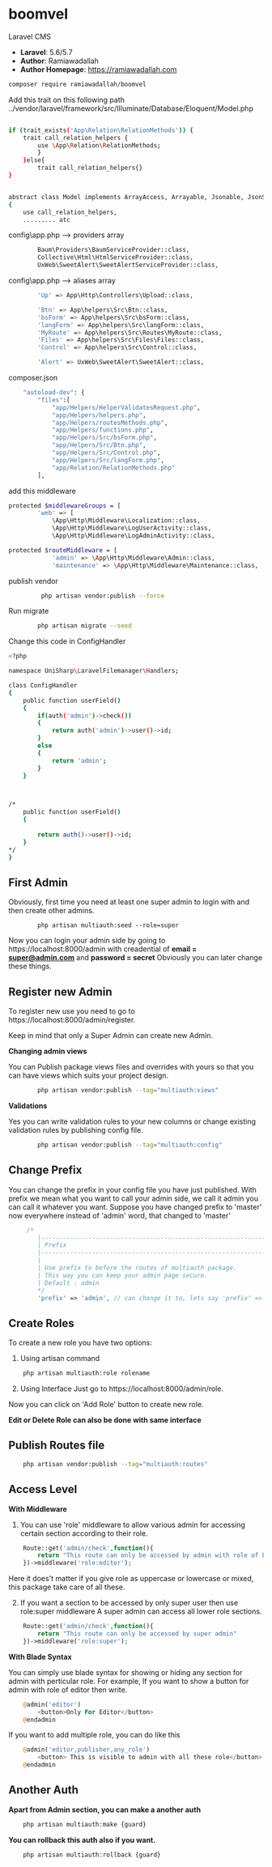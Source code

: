 # boomvel
Laravel CMS

- **Laravel**: 5.6/5.7
- **Author**: Ramiawadallah
- **Author Homepage**: https://ramiawadallah.com

```bash
composer require ramiawadallah/boomvel
```
Add this trait on this following path ../vendor/laravel/framework/src/Illuminate/Database/Eloquent/Model.php

```bash

if (trait_exists('App\Relation\RelationMethods')) { 
    trait call_relation_helpers {
        use \App\Relation\RelationMethods; 
        } 
    }else{ 
        trait call_relation_helpers{} 
}


abstract class Model implements ArrayAccess, Arrayable, Jsonable, JsonSerializable, QueueableEntity, UrlRoutable
{
    use call_relation_helpers,
    ......... atc
```

config\app.php  --> providers array

```bash
        Baum\Providers\BaumServiceProvider::class,
        Collective\Html\HtmlServiceProvider::class,
        UxWeb\SweetAlert\SweetAlertServiceProvider::class,
```

config\app.php  --> aliases array

```bash
        'Up' => App\Http\Controllers\Upload::class,

        'Btn' => App\helpers\Src\Btn::class,
        'bsForm' => App\helpers\Src\bsForm::class,
        'langForm' => App\helpers\Src\langForm::class,
        'MyRoute' => App\helpers\Src\Routes\MyRoute::class,
        'Files' => App\helpers\Src\Files\Files::class,
        'Control' => App\helpers\Src\Control::class,

        'Alert' => UxWeb\SweetAlert\SweetAlert::class,

```

composer.json

```bash
	"autoload-dev": {
        "files":[
            "app/Helpers/HelperValidatesRequest.php",
            "app/Helpers/helpers.php",
            "app/Helpers/routesMethods.php",
            "app/Helpers/functions.php",
            "app/Helpers/Src/bsForm.php",
            "app/Helpers/Src/Btn.php",
            "app/Helpers/Src/Control.php",
            "app/Helpers/Src/langForm.php",
            "app/Relation/RelationMethods.php"
        ],
```

add this middleware

```bash
protected $middlewareGroups = [
        'web' => [
			\App\Http\Middleware\Localization::class,
            \App\Http\Middleware\LogUserActivity::class,
            \App\Http\Middleware\LogAdminActivity::class,

protected $routeMiddleware = [
     		'admin' => \App\Http\Middleware\Admin::class,
        	'maintenance' => \App\Http\Middleware\Maintenance::class,
```

publish vendor 

```bash
         php artisan vendor:publish --force
```

Run migrate

```bash
		php artisan migrate --seed
```


Change this code in ConfigHandler

```bash
<?php

namespace UniSharp\LaravelFilemanager\Handlers;

class ConfigHandler
{
    public function userField()
    {
        if(auth('admin')->check())
        {      
            return auth('admin')->user()->id;
        }
        else
        {
            return 'admin';
        }
    }



/*
    public function userField()
    {
        
        return auth()->user()->id;
    }
*/
}
```

## First Admin

Obviously, first time you need at least one super admin to login with and then create other admins.

```
		php artisan multiauth:seed --role=super
```


Now you can login your admin side by going to https://localhost:8000/admin with creadential of **email = super@admin.com** and **password = secret**
Obviously you can later change these things.

## Register new Admin

To register new use you need to go to https://localhost:8000/admin/register.

Keep in mind that only a Super Admin can create new Admin.

**Changing admin views**

You can Publish package views files and overrides with yours so that you can have views which suits your project design.

```bash
		php artisan vendor:publish --tag="multiauth:views"
```

**Validations**

Yes you can write validation rules to your new columns or change existing validation rules by publishing config file.

```bash
		php artisan vendor:publish --tag="multiauth:config"
```

## Change Prefix

You can change the prefix in your config file you have just published.
With prefix we mean what you want to call your admin side, we call it admin you can call it whatever you want.
Suppose you have changed prefix to 'master' now everywhere instead of 'admin' word, that changed to 'master'

```php
	 /*
	    |--------------------------------------------------------------------------
	    | Prefix
	    |--------------------------------------------------------------------------
	    |
	    | Use prefix to before the routes of multiauth package.
	    | This way you can keep your admin page secure.
	    | Default : admin
	    */
	    'prefix' => 'admin', // can change it to, lets say 'prefix' => 'master'
```

## Create Roles

To create a new role you have two options:

1. Using artisan command

```bash
	php artisan multiauth:role rolename
```

2. Using Interface
   Just go to https://localhost:8000/admin/role.

Now you can click on 'Add Role' button to create new role.

**Edit or Delete Role can also be done with same interface**

## Publish Routes file

```bash
	php artisan vendor:publish --tag="multiauth:routes"
```

## Access Level

**With Middleware**

1. You can use 'role' middleware to allow various admin for accessing certain section according to their role.

```php
	Route::get('admin/check',function(){
	    return "This route can only be accessed by admin with role of Editor"
	})->middleware('role:editor');
```

Here it does't matter if you give role as uppercase or lowercase or mixed, this package take care of all these.

2. If you want a section to be accessed by only super user then use role:super middleware
   A super admin can access all lower role sections.

```php
	Route::get('admin/check',function(){
	    return "This route can only be accessed by super admin"
	})->middleware('role:super');
```

**With Blade Syntax**

You can simply use blade syntax for showing or hiding any section for admin with perticular role.
For example, If you want to show a button for admin with role of editor then write.

```php
	@admin('editor')
	    <button>Only For Editor</button>
	@endadmin
```

If you want to add multiple role, you can do like this
```php
	@admin('editor,publisher,any_role')
	    <button> This is visible to admin with all these role</button>
	@endadmin
```

## Another Auth

**Apart from Admin section, you can make a another auth**

```php
	php artisan multiauth:make {guard}
```


**You can rollback this auth also if you want.**

```php
	php artisan multiauth:rollback {guard}
```


